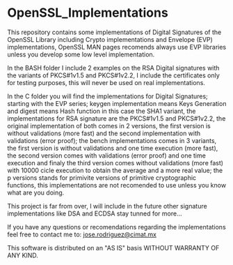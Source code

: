 # OpenSSL_Implementations

This repository contains some implementations of Digital Signatures of the OpenSSL Library including Crypto implementations and Envelope (EVP) implementations, OpenSSL MAN pages recomends always use EVP libraries unless you develop some low level implementation.

In the BASH folder I include 2 examples on the RSA Digital signatures with the variants of PKCS#1v1.5 and PKCS#1v2.2, I include the certificates only for testing purposes, this will never be used on real implementations. 

In the C folder you will find the implementations for Digital Signatures; starting with the EVP series; keygen implementation means Keys Generation and digest means Hash function in this case the SHA1 variant, the implementations for RSA signature are the PKCS#1v1.5 and PKCS#1v2.2, the original implementation of both comes in 2 versions, the first version is without validations (more fast) and the second implementation with validations (error proof); the bench implementations comes in 3 variants, the first version is without validations and one time execution (more fast), the second version comes with validations (error proof) and one time execution and finaly the third version comes without validations (more fast) with 10000 cicle execution to obtain the average and a more real value; the p versions stands for primivite versions of primitive cryptographic functions, this implementations are not recomended to use unless you know what are you doing.

This project is far from over, I will include in the future other signature implementations like DSA and ECDSA stay tunned for more...

If you have any questions or recomendations regarding the implementations feel free to contact me to: jose.rodriguez@cimat.mx

This software is distributed on an "AS IS" basis WITHOUT WARRANTY OF ANY KIND.
